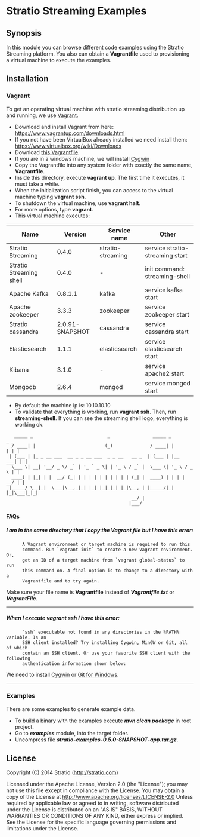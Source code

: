 # Stratio Streaming Examples

## Synopsis

In this module you can browse different code examples using the Stratio Streaming platform. You also can obtain a **Vagrantfile** used to provisioning a virtual machine to execute the examples.

## Installation

### Vagrant
To get an operating virtual machine with stratio streaming distribution up and running, we use [Vagrant](https://www.vagrantup.com/).

* Download and install Vagrant from here: https://www.vagrantup.com/downloads.html
* If you not have been VirtualBox already installed we need install them: https://www.virtualbox.org/wiki/Downloads
* Download [this Vagrantfile](https://raw.githubusercontent.com/Stratio/stratio-streaming/develop/examples/Vagrantfile).
* If you are in a windows machine, we will install [Cygwin](https://cygwin.com/install.html)
* Copy the Vagrantfile into any system folder with exactly the same name, **Vagrantfile**.
* Inside this directory, execute **vagrant up**. The first time it executes, it must take a while.
* When the initialization script finish, you can access to the virtual machine typing **vagrant ssh**.
* To shutdown the virtual machine, use **vagrant halt**.
* For more options, type **vagrant**.
* This virtual machine executes:

Name | Version | Service name | Other
------------ | ------------- | ------------- | -------------
Stratio Streaming | 0.4.0 | stratio-streaming | service stratio-streaming start
Stratio Streaming shell | 0.4.0 | - | init command: streaming-shell
Apache Kafka | 0.8.1.1 | kafka | service kafka start
Apache zookeeper | 3.3.3 | zookeeper | service zookeeper start
Stratio cassandra | 2.0.91-SNAPSHOT | cassandra | service cassandra start
Elasticsearch | 1.1.1 | elasticsearch | service elasticsearch start
Kibana | 3.1.0 | - | service apache2 start
Mongodb | 2.6.4 | mongod | service mongod start

* By default the machine ip is: 10.10.10.10
* To validate that everything is working, run **vagrant ssh**. Then, run **streaming-shell**. If you can see the streaming shell logo, everything is working ok.
```
   _____ _                            _                _____ _          _ _ 
  / ____| |                          (_)              / ____| |        | | |
 | (___ | |_ _ __ ___  __ _ _ __ ___  _ _ __   __ _  | (___ | |__   ___| | |
  \___ \| __| '__/ _ \/ _` | '_ ` _ \| | '_ \ / _` |  \___ \| '_ \ / _ \ | |
  ____) | |_| | |  __/ (_| | | | | | | | | | | (_| |  ____) | | | |  __/ | |
 |_____/ \__|_|  \___|\__,_|_| |_| |_|_|_| |_|\__, | |_____/|_| |_|\___|_|_|
                                               __/ |                        
                                              |___/                         
```

#### FAQs
##### **I am in the same directory that I copy the Vagrant file but I have this error:**
```Batchfile
      A Vagrant environment or target machine is required to run this
      command. Run `vagrant init` to create a new Vagrant environment. Or,
      get an ID of a target machine from `vagrant global-status` to run
      this command on. A final option is to change to a directory with a
      Vagrantfile and to try again.
```
Make sure your file name is **Vagrantfile** instead of _**Vagrantfile.txt**_ or _**VagrantFile**_.
______________________________________________________
##### **When I execute vagrant ssh I have this error:**
```Batchfile
      `ssh` executable not found in any directories in the %PATH% variable. Is an
      SSH client installed? Try installing Cygwin, MinGW or Git, all of which
      contain an SSH client. Or use your favorite SSH client with the following
      authentication information shown below:
```
We need to install [Cygwin](https://cygwin.com/install.html) or [Git for Windows](http://git-scm.com/download/win). 
______________________________________________________

### Examples
There are some examples to generate example data.
* To build a binary with the examples execute **_mvn clean package_** in root project.
* Go to **_examples_** module, into the target folder.
* Uncompress file **_stratio-examples-0.5.0-SNAPSHOT-app.tar.gz_**.

## License

Copyright (C) 2014 Stratio (http://stratio.com)

Licensed under the Apache License, Version 2.0 (the "License");
you may not use this file except in compliance with the License.
You may obtain a copy of the License at
        http://www.apache.org/licenses/LICENSE-2.0
Unless required by applicable law or agreed to in writing, software
distributed under the License is distributed on an "AS IS" BASIS,
WITHOUT WARRANTIES OR CONDITIONS OF ANY KIND, either express or implied.
See the License for the specific language governing permissions and
limitations under the License.
